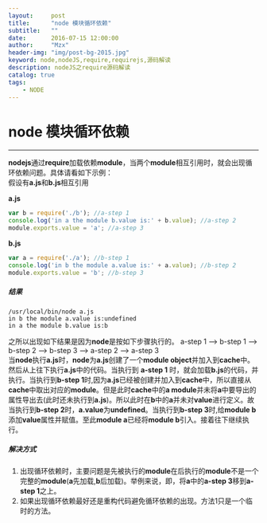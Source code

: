```yaml
---
layout:     post
title:      "node 模块循环依赖"
subtitle:   ""
date:       2016-07-15 12:00:00
author:     "Mzx"
header-img: "img/post-bg-2015.jpg"
keyword: node,nodeJS,require,requirejs,源码解读
description: nodeJS之require源码解读
catalog: true
tags:
    - NODE
---
```




# node 模块循环依赖
----
**nodejs**通过**require**加载依赖**module**，当两个**module**相互引用时，就会出现循环依赖问题。具体请看如下示例：  
假设有**a.js**和**b.js**相互引用

**a.js**

```js
var b = require('./b'); //a-step 1
console.log('in a the module b.value is:' + b.value); //a-step 2
module.exports.value = 'a'; //a-step 3
```
**b.js**

```js
var a = require('./a'); //b-step 1
console.log('in b the module a.value is:' + a.value); //b-step 2
module.exports.value = 'b'; //b-step 3
```

##### 结果

```
/usr/local/bin/node a.js
in b the module a.value is:undefined
in a the module b.value is:b
```

之所以出现如下结果是因为**node**是按如下步骤执行的。
a-step 1 --> b-step 1 --> b-step 2 --> b-step 3 --> a-step 2 --> a-step 3   
当**node**执行**a.js**时，**node**为**a.js**创建了一个**module object**并加入到**cache**中。然后从上往下执行**a.js**中的代码。当执行到 **a-step 1** 时，就会加载**b.js**的代码，并执行。当执行到**b-step 1**时,因为**a.js**已经被创建并加入到**cache**中，所以直接从**cache**中取出对应的**module**。但是此时**cache**中的**a module**并未将**a**中要导出的属性导出去(此时还未执行到**a.js**)。所以此时在**b**中的**a**并未对**value**进行定义。故当执行到**b-step 2**时，**a.value**为**undefined**。当执行到**b-step 3**时,给**module b**添加**value**属性并赋值。至此**module a**已经将**module b**引入。接着往下继续执行。

##### 解决方式
1. 出现循环依赖时，主要问题是先被执行的**module**在后执行的**module**不是一个完整的**module**(**a**先加载,**b**后加载)。举例来说，即，将**a**中的**a-step 3**移到**a-step 1**之上。
2. 如果出现循环依赖最好还是重构代码避免循环依赖的出现。方法1只是一个临时的方法。

